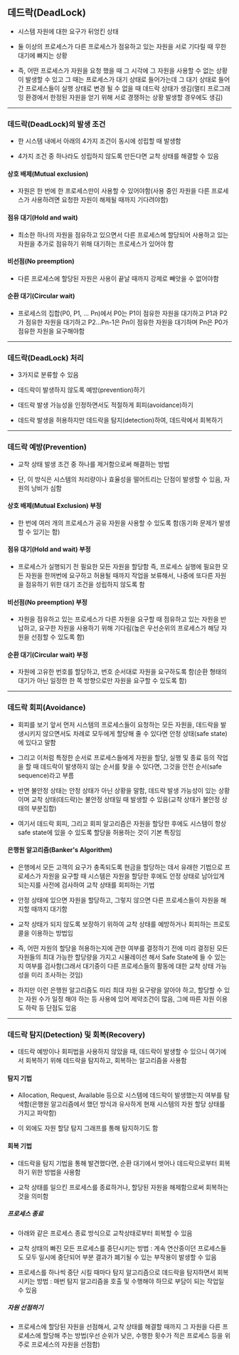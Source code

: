 ## 데드락(DeadLock)
- 시스템 자원에 대한 요구가 뒤엉킨 상태

- 둘 이상의 프로세스가 다른 프로세스가 점유하고 있는 자원을 서로 기다릴 때 무한 대기에 빠지는 상황

- 즉, 어떤 프로세스가 자원을 요청 했을 때 그 시각에 그 자원을 사용할 수 없는 상황이 발생할 수 있고 그 때는 프로세스가 대기 상태로 들어가는데 그 대기 상태로 들어간 프로세스들이 실행 상태로 변경 될 수 없을 때 데드락 상태가 생김(멀티 프로그래밍 환경에서 한정된 자원을 얻기 위해 서로 경쟁하는 상황 발생할 경우에도 생김)

-----------

### 데드락(DeadLock)의 발생 조건
- 한 시스템 내에서 아래의 4가지 조건이 동시에 성립할 때 발생함

- 4가지 조건 중 하나라도 성립하지 않도록 만든다면 교착 상태를 해결할 수 있음

#### 상호 배제(Mutual exclusion)
- 자원은 한 번에 한 프로세스만이 사용할 수 있어야함(사용 중인 자원을 다른 프로세스가 사용하려면 요청한 자원이 해제될 때까지 기다려야함)

#### 점유 대기(Hold and wait)
- 최소한 하나의 자원을 점유하고 있으면서 다른 프로세스에 할당되어 사용하고 있는 자원을 추가로 점유하기 위해 대기하는 프로세스가 있어야 함

#### 비선점(No preemption)
- 다른 프로세스에 할당된 자원은 사용이 끝날 때까지 강제로 빼앗을 수 없어야함

#### 순환 대기(Circular wait)
- 프로세스의 집합(P0, P1, ... Pn)에서 P0는 P1이 점유한 자원을 대기하고 P1과 P2가 점유한 자원을 대기하고 P2...Pn-1은 Pn이 점유한 자원을 대기하며 Pn은 P0가 점유한 자원을 요구해야함

-------

### 데드락(DeadLock) 처리
- 3가지로 분류할 수 있음

- 데드락이 발생하지 않도록 예방(prevention)하기

- 데드락 발생 가능성을 인정하면서도 적절하게 회피(avoidance)하기

- 데드락 발생을 허용하지만 데드락을 탐지(detection)하여, 데드락에서 회복하기

--------

### 데드락 예방(Prevention)
- 교착 상태 발생 조건 중 하나를 제거함으로써 해결하는 방법

- 단, 이 방식은 시스템의 처리량이나 효율성을 떨어트리는 단점이 발생할 수 있음, 자원의 낭비가 심함

#### 상호 배제(Mutual Exclusion) 부정
- 한 번에 여러 개의 프로세스가 공유 자원을 사용할 수 있도록 함(동기화 문제가 발생할 수 있기는 함)

#### 점유 대기(Hold and wait) 부정
- 프로세스가 실행되기 전 필요한 모든 자원을 할당함 즉, 프로세스 실행에 필요한 모든 자원을 한꺼번에 요구하고 허용될 때까지 작업을 보류해서, 나중에 또다른 자원을 점유하기 위한 대기 조건을 성립하지 않도록 함

#### 비선점(No preemption) 부정
- 자원을 점유하고 있는 프로세스가 다른 자원을 요구할 때 점유하고 있는 자원을 반납하고, 요구한 자원을 사용하기 위해 기다림(높은 우선순위의 프로세스가 해당 자원을 선점할 수 있도록 함)

#### 순환 대기(Circular wait) 부정
- 자원에 고유한 번호를 할당하고, 번호 순서대로 자원을 요구하도록 함(순환 형태의 대기가 아닌 일정한 한 쪽 방향으로만 자원을 요구할 수 있도록 함)

--------

### 데드락 회피(Avoidance)
- 회피를 보기 앞서 먼저 시스템의 프로세스들이 요청하는 모든 자원을, 데드락을 발생시키지 않으면서도 차례로 모두에게 할당해 줄 수 있다면 안정 상태(safe state)에 있다고 말함

- 그리고 이처럼 특정한 순서로 프로세스들에게 자원을 할당, 실행 및 종료 등의 작업을 할 때 데드락이 발생하지 않는 순서를 찾을 수 있다면, 그것을 안전 순서(safe sequence)라고 부름

- 반면 불안정 상태는 안정 상태가 아닌 상황을 말함, 데드락 발생 가능성이 있는 상황이며 교착 상태(데드락)는 불안정 상태일 때 발생할 수 있음(교착 상태가 불안정 상태의 부분집합)

- 여기서 데드락 회피, 그리고 회피 알고리즘은 자원을 할당한 후에도 시스템이 항상 safe state에 있을 수 있도록 할당을 허용하는 것이 기본 특징임

#### 은행원 알고리즘(Banker's Algorithm)
- 은행에서 모든 고객의 요구가 충족되도록 현금을 할당하는 데서 유래한 기법으로 프로세스가 자원을 요구할 때 시스템은 자원을 할당한 후에도 안정 상태로 남아있게 되는지를 사전에 검사하여 교착 상태를 회피하는 기법

- 안정 상태에 있으면 자원을 할당하고, 그렇지 않으면 다른 프로세스들이 자원을 해지할 때까지 대기함

- 교착 상태가 되지 않도록 보장하기 위하여 교착 상태를 예방하거나 회피하는 프로토콜을 이용하는 방법임

- 즉, 어떤 자원의 할당을 허용하는지에 관한 여부를 결정하기 전에 미리 결정된 모든 자원들의 최대 가능한 할당량을 가지고 시뮬레이션 해서 Safe State에 들 수 있는지 여부를 검사함(그래서 대기중이 다른 프로세스들의 활동에 대한 교착 상태 가능성을 미리 조사하는 것임)

- 하지만 이런 은행원 알고리즘도 미리 최대 자원 요구량을 알아야 하고, 할당할 수 있는 자원 수가 일정 해야 하는 등 사용에 있어 제약조건이 많음, 그에 따른 자원 이용도 하락 등 단점도 있음

-------

### 데드락 탐지(Detection) 및 회복(Recovery)
- 데드락 예방이나 회피법을 사용하지 않았을 때, 데드락이 발생할 수 있으니 여기에서 회복하기 위해 데드락을 탐지하고, 회복하는 알고리즘을 사용함

#### 탐지 기법
- Allocation, Request, Available 등으로 시스템에 데드락이 발생했는지 여부를 탐색함(은행원 알고리즘에서 했던 방식과 유사하게 현재 시스템의 자원 할당 상태를 가지고 파악함)

- 이 외에도 자원 할당 탐지 그래프를 통해 탐지하기도 함

#### 회복 기법
- 데드락을 탐지 기법을 통해 발견했다면, 순환 대기에서 벗어나 데드락으로부터 회복하기 위한 방법을 사용함

- 교착 상태를 일으킨 프로세스를 종료하거나, 할당된 자원을 해제함으로써 회복하는 것을 의미함

##### 프로세스 종료
- 아래와 같은 프로세스 종료 방식으로 교착상태로부터 회복할 수 있음

- 교착 상태의 빠진 모든 프로세스를 중단시키는 방법 : 계속 연산중이던 프로세스들도 모두 일시에 중단되어 부분 결과가 폐기될 수 있는 부작용이 발생할 수 있음

- 프로세스를 하나씩 중단 시킬 때마다 탐지 알고리즘으로 데드락을 탐지하면서 회복시키는 방법 : 매번 탐지 알고리즘을 호출 및 수행해야 하므로 부담이 되는 작업일 수 있음

##### 자원 선점하기
- 프로세스에 할당된 자원을 선점해서, 교착 상태를 해결할 때까지 그 자원을 다른 프로세스에 할당해 주는 방법(우선 순위가 낮은, 수행한 횟수가 적은 프로세스 등을 위주로 프로세스의 자원을 선점함)
